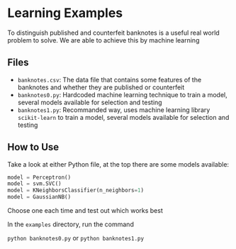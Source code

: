 # Learning Examples

To distinguish published and counterfeit banknotes is a useful real world problem to solve. We are able to achieve this by machine learning

## Files

- `banknotes.csv`: The data file that contains some features of the banknotes and whether they are published or counterfeit
- `banknotes0.py`: Hardcoded machine learning technique to train a model, several models available for selection and testing
- `banknotes1.py`: Recommanded way, uses machine learning library `scikit-learn` to train a model, several models available for selection and testing

## How to Use

Take a look at either Python file, at the top there are some models available:

```Python
model = Perceptron()
model = svm.SVC()
model = KNeighborsClassifier(n_neighbors=1)
model = GaussianNB()
```

Choose one each time and test out which works best

In the `examples` directory, run the command

`python banknotes0.py` or `python banknotes1.py`
